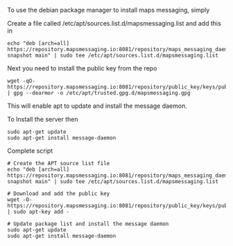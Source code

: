 To use the debian package manager to install maps messaging, simply


Create a file called  /etc/apt/sources.list.d/mapsmessaging.list and add this in


```shell
echo "deb [arch=all] https://repository.mapsmessaging.io:8081/repository/maps_messaging_daemon/ snapshot main" | sudo tee /etc/apt/sources.list.d/mapsmessaging.list
```


Next you need to install the public key from the repo

```shell
wget -qO- https://repository.mapsmessaging.io:8081/repository/public_key/keys/public.gpg.key | gpg --dearmor -o /etc/apt/trusted.gpg.d/mapsmessaging.gpg
```

This will enable apt to update and install the message daemon.

To Install the server then

```shell
sudo apt-get update
sudo apt-get install message-daemon
```



Complete script
```shell
# Create the APT source list file
echo "deb [arch=all] https://repository.mapsmessaging.io:8081/repository/maps_messaging_daemon/ snapshot main" | sudo tee /etc/apt/sources.list.d/mapsmessaging.list

# Download and add the public key
wget -O- https://repository.mapsmessaging.io:8081/repository/public_key/keys/public.gpg.key | sudo apt-key add -

# Update package list and install the message daemon
sudo apt-get update
sudo apt-get install message-daemon

```